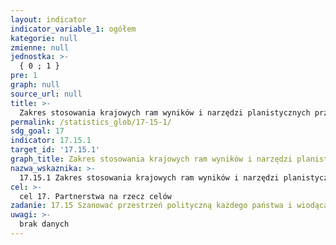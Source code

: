 ```yaml
---
layout: indicator
indicator_variable_1: ogółem
kategorie: null
zmienne: null
jednostka: >-
  { 0 ; 1 }
pre: 1
graph: null
source_url: null
title: >-
  Zakres stosowania krajowych ram wyników i narzędzi planistycznych przez dostawców współpracy na rzecz rozwoju
permalink: /statistics_glob/17-15-1/
sdg_goal: 17
indicator: 17.15.1
target_id: '17.15.1'
graph_title: Zakres stosowania krajowych ram wyników i narzędzi planistycznych przez dostawców współpracy na rzecz rozwoju
nazwa_wskaznika: >-
  17.15.1 Zakres stosowania krajowych ram wyników i narzędzi planistycznych przez dostawców współpracy na rzecz rozwoju
cel: >-
  cel 17. Partnerstwa na rzecz celów
zadanie: 17.15 Szanować przestrzeń polityczną każdego państwa i wiodącą rolę rządów w tworzeniu i wdrażaniu polityk na rzecz zrównoważonego rozwoju i eliminacji ubóstwa
uwagi: >-
  brak danych
---
```


